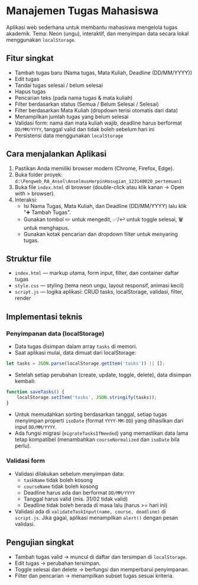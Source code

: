 # Manajemen Tugas Mahasiswa

Aplikasi web sederhana untuk membantu mahasiswa mengelola tugas akademik.
Tema: Neon (ungu), interaktif, dan menyimpan data secara lokal menggunakan `localStorage`.

## Fitur singkat
- Tambah tugas baru (Nama tugas, Mata Kuliah, Deadline (DD/MM/YYYY))
- Edit tugas
- Tandai tugas selesai / belum selesai
- Hapus tugas
- Pencarian teks (pada nama tugas & mata kuliah)
- Filter berdasarkan status (Semua / Belum Selesai / Selesai)
- Filter berdasarkan Mata Kuliah (dropdown terisi otomatis dari data)
- Menampilkan jumlah tugas yang belum selesai
- Validasi form: nama dan mata kuliah wajib, deadline harus berformat `DD/MM/YYYY`, tanggal valid dan tidak boleh sebelum hari ini
- Persistensi data menggunakan `localStorage`

## Cara menjalankan Aplikasi 
1. Pastikan Anda memiliki browser modern (Chrome, Firefox, Edge).
2. Buka folder proyek: `d:\Pengweb_RA_Ansel\AnselmusHerpinHasugian_123140020_pertemuan1`
3. Buka file `index.html` di browser (double-click atau klik kanan → Open with > browser).
4. Interaksi:
	 - Isi Nama Tugas, Mata Kuliah, dan Deadline (DD/MM/YYYY) lalu klik "➕ Tambah Tugas".
	 - Gunakan tombol ✏️ untuk mengedit, ✅/↩️ untuk toggle selesai, 🗑️ untuk menghapus.
	 - Gunakan kotak pencarian dan dropdown filter untuk menyaring tugas.

## Struktur file
- `index.html` — markup utama, form input, filter, dan container daftar tugas
- `style.css` — styling (tema neon ungu, layout responsif, animasi kecil)
- `script.js` — logika aplikasi: CRUD tasks, localStorage, validasi, filter, render

## Implementasi teknis
### Penyimpanan data (localStorage)
- Data tugas disimpan dalam array `tasks` di memori.
- Saat aplikasi mulai, data dimuat dari localStorage:
```js
let tasks = JSON.parse(localStorage.getItem('tasks')) || [];
```
- Setelah setiap perubahan (create, update, toggle, delete), data disimpan kembali:
```js
function saveTasks() {
	localStorage.setItem('tasks', JSON.stringify(tasks));
}
```
- Untuk memudahkan sorting berdasarkan tanggal, setiap tugas menyimpan properti `isoDate` (format `YYYY-MM-DD`) yang dihasilkan dari input `DD/MM/YYYY`.
- Ada fungsi migrasi (`migrateTasksIfNeeded`) yang memastikan data lama tetap kompatibel (menambahkan `courseNormalized` dan `isoDate` bila perlu).

### Validasi form
- Validasi dilakukan sebelum menyimpan data:
	- `taskName` tidak boleh kosong
	- `courseName` tidak boleh kosong
	- Deadline harus ada dan berformat `DD/MM/YYYY`
	- Tanggal harus valid (mis. 31/02 tidak valid)
	- Deadline tidak boleh berada di masa lalu (harus >= hari ini)
- Validasi ada di `validateTaskInput(name, course, deadline)` di `script.js`. Jika gagal, aplikasi menampilkan `alert()` dengan pesan validasi.

## Pengujian singkat
- Tambah tugas valid → muncul di daftar dan tersimpan di `localStorage`.
- Edit tugas → perubahan tersimpan.
- Toggle selesai dan delete → berfungsi dan memperbarui penyimpanan.
- Filter dan pencarian → menampilkan subset tugas sesuai kriteria.



